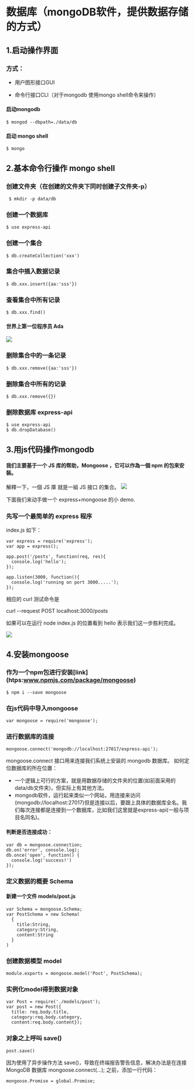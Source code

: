 # 数据库（mongoDB软件，提供数据存储的方式）
## 1.启动操作界面
### 方式：
- 用户图形接口GUI

- 命令行接口CLI（对于mongodb 使用mongo shell命令来操作）

#### 启动mongodb
  ```
  $ mongod --dbpath=./data/db
  ```
#### 启动 mongo shell
  ```
  $ mongo
  ```

## 2.基本命令行操作 mongo shell

### 创建文件夹（在创建的文件夹下同时创建子文件夹-p）
```
 $ mkdir -p data/db
```
### 创建一个数据库
```
$ use express-api
```
### 创建一个集合
```
$ db.createCollection('xxx')
```
### 集合中插入数据记录
```
$ db.xxx.insert({aa:'sss'})
```
### 查看集合中所有记录
```
$ db.xxx.find()
```

#### 世界上第一位程序员 Ada
![](https://github.com/happypeter/digicity-express-api/blob/master/doc/img/001-ada.png?raw=true)

### 删除集合中的一条记录
```
$ db.xxx.remove({aa:'sss'})
```
### 删除集合中所有的记录
```
$ db.xxx.remove({})
```
### 删除数据库 express-api
```
$ use express-api
$ db.dropDatabase()
```

## 3.用js代码操作mongodb
#### 我们主要基于一个 JS 库的帮助，Mongoose ，它可以作為一個 npm 的包來安裝。
解釋一下，一個 JS 庫 就是一組 JS 接口 的集合。
![](https://raw.githubusercontent.com/happypeter/digicity-express-api/master/doc/img/002-mongoose.png)

下面我们来动手做一个 express+mongoose 的小 demo.
### 先写一个最简单的 express 程序
index.js 如下：
```
var express = require('express');
var app = express();

app.post('/posts', function(req, res){
  console.log('hello');
});

app.listen(3000, function(){
  console.log('running on port 3000.....');
});
```
相应的 curl 测试命令是

curl --request POST localhost:3000/posts

如果可以在运行 node index.js 的位置看到 hello 表示我们这一步胜利完成。

![](https://raw.githubusercontent.com/happypeter/digicity-express-api/master/doc/img/003-curl.png)

## 4.安装mongoose
### 作为一个npm包进行安装[link] (htps:www.npmjs.com/package/mongoose)
```
$ npm i --save mongoose
```
### 在js代码中导入mongoose
```
var mongoose = require('mongoose');
```
### 进行数据库的连接
```
mongoose.connect('mongodb://localhost:27017/express-api');
```
mongoose.connect 接口用来连接我们系统上安装的 mongodb 数据库。
如何定位数据库的所在位置：
- 一个逻辑上可行的方案，就是用数据存储的文件夹的位置(如前面采用的data/db文件夹)，但实际上有其他方法。
- mongodb软件，运行起来类似一个网站，用连接来访问(mongodb://localhost:27017)但是连接以后，要跟上具体的数据库全名。我们每次连接都是连接到一个数据库，比如我们这里就是express-api(一般与项目名同名)。

#### 判断是否连接成功：
```
var db = mongoose.connection;
db.on('error', console.log);
db.once('open', function() {
  console.log('success!')
});
```
### 定义数据的概要 Schema
#### 新建一个文件 models/post.js
```
var Schema = mongoose.Schema;
var PostSchema = new Schema(
  {
    title:String,
    category:String,
    content:String
  }
)
```
### 创建数据模型 model
```
module.exports = mongoose.model('Post', PostSchema);
```
### 实例化model得到数据对象
```
var Post = require('./models/post');
var post = new Post({
  title: req.body.title,
  category:req.body.category,
  content:req.body.content});
```
### 对象之上呼叫 save()
```
post.save()
```
因为使用了异步操作方法 save()，导致在终端报告警告信息，解决办法是在连接 MongoDB 数据库 mongoose.connect(...); 之前，添加一行代码：
```
mongoose.Promise = global.Promise;
```
